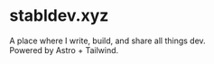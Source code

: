 # stabldev.xyz

A place where I write, build, and share all things dev.  
Powered by Astro + Tailwind. 
